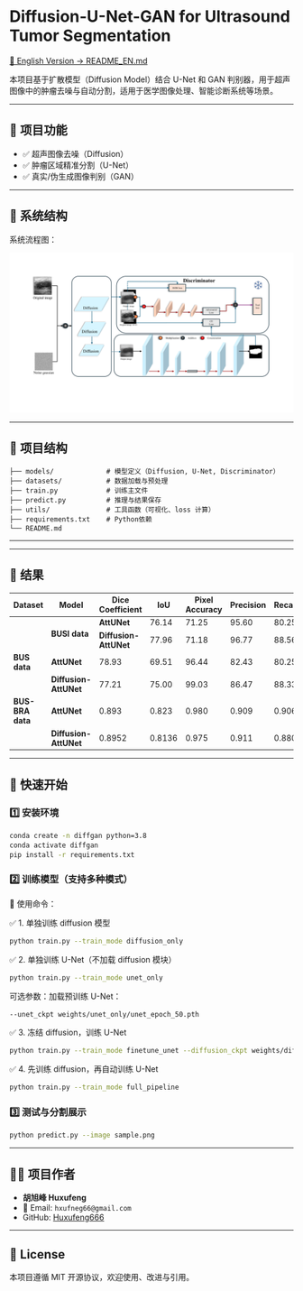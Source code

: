 # Diffusion-U-Net-GAN for Ultrasound Tumor Segmentation
[📖 English Version → README_EN.md](README_EN.md)

本项目基于扩散模型（Diffusion Model）结合 U-Net 和 GAN 判别器，用于超声图像中的肿瘤去噪与自动分割，适用于医学图像处理、智能诊断系统等场景。

---

## 📌 项目功能

- ✅ 超声图像去噪（Diffusion）
- ✅ 肿瘤区域精准分割（U-Net）
- ✅ 真实/伪生成图像判别（GAN）
---

## 🧱 系统结构
 

系统流程图：

![System Architecture](Architecture.png)

---

## 📁 项目结构

```
├── models/             # 模型定义（Diffusion, U-Net, Discriminator）
├── datasets/           # 数据加载与预处理
├── train.py            # 训练主文件
├── predict.py          # 推理与结果保存
├── utils/              # 工具函数（可视化、loss 计算）
├── requirements.txt    # Python依赖
└── README.md
```

---



---

## 📁 结果



| Dataset          | Model                 | Dice Coefficient | IoU    | Pixel Accuracy | Precision | Recall |
| ---------------- | --------------------- | ---------------- | ------ | -------------- | --------- | ------ |
|  <td rowspan="2">**BUSI data**</td>   | **AttUNet**           | 76.14            | 71.25  | 95.60          | 80.25     | 80.17  |
|                  | **Diffusion-AttUNet** | 77.96            | 71.18  | 96.77          | 88.56     | 79.06  |
| **BUS data**     | **AttUNet**           | 78.93            | 69.51  | 96.44          | 82.43     | 80.25  |
|                  | **Diffusion-AttUNet** | 77.21            | 75.00  | 99.03          | 86.47     | 88.33  |
| **BUS-BRA data** | **AttUNet**           | 0.893            | 0.823  | 0.980          | 0.909     | 0.906  |
|                  | **Diffusion-AttUNet** | 0.8952           | 0.8136 | 0.975          | 0.911     | 0.880  |



---



## 🚀 快速开始

### 1️⃣ 安装环境

```bash
conda create -n diffgan python=3.8
conda activate diffgan
pip install -r requirements.txt
```

### 2️⃣ 训练模型（支持多种模式）

🧪 使用命令：

✅ 1. 单独训练 diffusion 模型
```bash
python train.py --train_mode diffusion_only
```

✅ 2. 单独训练 U-Net（不加载 diffusion 模块）
```bash
python train.py --train_mode unet_only
```
可选参数：加载预训练 U-Net：
```bash
--unet_ckpt weights/unet_only/unet_epoch_50.pth
```

✅ 3. 冻结 diffusion，训练 U-Net
```bash
python train.py --train_mode finetune_unet --diffusion_ckpt weights/diffusion/diffusion_epoch_100.pth
```

✅ 4. 先训练 diffusion，再自动训练 U-Net
```bash
python train.py --train_mode full_pipeline
```

### 3️⃣ 测试与分割展示

```bash
python predict.py --image sample.png
```

---

## 🙋‍♀️ 项目作者

- **胡旭峰 Huxufeng**
- 📧 Email: `hxufneg66@gmail.com`
- GitHub: [Huxufeng666](https://github.com/Huxufeng666)

---

## 📄 License

本项目遵循 MIT 开源协议，欢迎使用、改进与引用。







